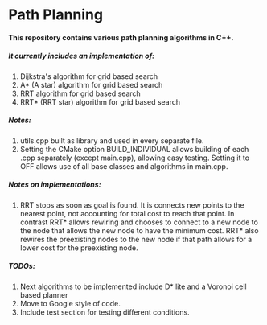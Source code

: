 # Path Planning #

#### This repository contains various path planning algorithms in C++. ####
##### It currently includes an implementation of: #####
1. Dijkstra's algorithm for grid based search
2. A* (A star) algorithm for grid based search
3. RRT algorithm for grid based search
4. RRT* (RRT star) algorithm for grid based search

##### Notes: #####
1. utils.cpp built as library and used in every separate file.
2. Setting the CMake option BUILD_INDIVIDUAL allows building of each .cpp separately (except main.cpp), allowing easy testing. Setting it to OFF allows use of all base classes and algorithms in main.cpp.

##### Notes on implementations: #####
1. RRT stops as soon as goal is found. It is connects new points to the nearest point, not accounting for total cost to reach that point. In contrast RRT\* allows rewiring and chooses to connect to a new node to the node that allows the new node to have the minimum cost. RRT\* also rewires the preexisting nodes to the new node if that path allows for a lower cost for the preexisting node.

##### TODOs: #####
1. Next algorithms to be implemented include D\* lite and a Voronoi  cell based planner
2. Move to Google style of code.
3. Include test section for testing different conditions.
